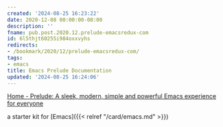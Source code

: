 ```yaml
---
created: '2024-08-25 16:23:22'
date: 2020-12-08 00:00:00-08:00
description: ''
fname: pub.post.2020.12.prelude-emacsredux-com
id: 6l5thjt60255i984oxxvyhs
redirects:
- /bookmark/2020/12/prelude-emacsredux-com/
tags:
- emacs
title: Emacs Prelude Documentation
updated: '2024-08-25 16:24:06'
---
```


[Home - Prelude: A sleek, modern, simple and powerful Emacs experience for everyone](https://prelude.emacsredux.com)

a starter kit for [Emacs]({{< relref "/card/emacs.md" >}})